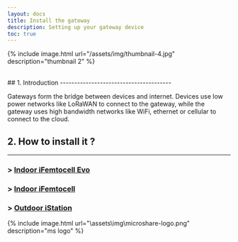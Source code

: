 ```yaml
---
layout: docs
title: Install the gateway
description: Setting up your gateway device
toc: true
---
```


{% include image.html url="/assets/img/thumbnail-4.jpg" description="thumbnail 2" %}

<br>
## 1. Introduction
---------------------------------------

Gateways form the bridge between devices and internet. Devices use low power networks like LoRaWAN to connect to the gateway, while the gateway uses high bandwidth networks like WiFi, ethernet or cellular to connect to the cloud.


## 2. How to install it ?
---------------------------------------

###  > [Indoor iFemtocell Evo](./../gateway-installations/indoor-ifemtocell-evo)
###  > [Indoor iFemtocell](./../gateway-installations/indoor-ifemtocell)
###  > [Outdoor iStation](./../gateway-installations/outdoor-istation)

{% include image.html url="\assets\img\microshare-logo.png"  description="ms logo" %}
